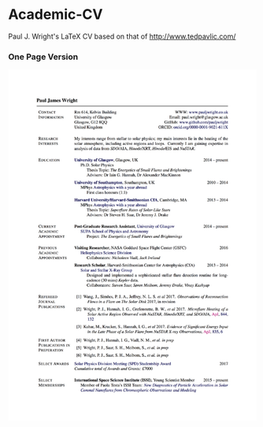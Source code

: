 # Academic-CV

Paul J. Wright's LaTeX CV based on that of http://www.tedpavlic.com/

### One Page Version 

![cv](https://github.com/PaulJWright/Academic-CV/blob/master/AcademicCV_1Page_PNG.png)